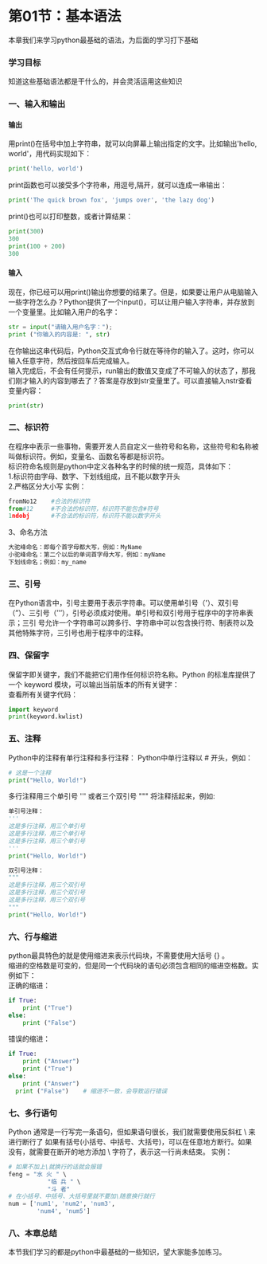 # 第01节：基本语法

本章我们来学习python最基础的语法，为后面的学习打下基础
### 学习目标
知道这些基础语法都是干什么的，并会灵活运用这些知识  
### 一、输入和输出
#### 输出
用print()在括号中加上字符串，就可以向屏幕上输出指定的文字。比如输出'hello, world'，用代码实现如下：
``` python
print('hello, world')  
```
print函数也可以接受多个字符串，用逗号,隔开，就可以连成一串输出： 
``` python 
print('The quick brown fox', 'jumps over', 'the lazy dog')
```
print()也可以打印整数，或者计算结果：  
``` python
print(300)
300
print(100 + 200)
300
```
#### 输入
现在，你已经可以用print()输出你想要的结果了。但是，如果要让用户从电脑输入一些字符怎么办？Python提供了一个input()，可以让用户输入字符串，并存放到一个变量里。比如输入用户的名字：  
``` python
str = input("请输入用户名字：");
print ("你输入的内容是: ", str)
```  
在你输出这串代码后，Python交互式命令行就在等待你的输入了。这时，你可以输入任意字符，然后按回车后完成输入。  
输入完成后，不会有任何提示，run输出的数值又变成了不可输入的状态了，那我们刚才输入的内容到哪去了？答案是存放到str变量里了。可以直接输入nstr查看变量内容：  
``` python
print(str)
```
### 二、标识符
在程序中表示一些事物，需要开发人员自定义一些符号和名称，这些符号和名称被叫做标识符。例如，变量名、函数名等都是标识符。  
标识符命名规则是python中定义各种名字的时候的统一规范，具体如下：  
1.标识符由字母、数字、下划线组成，且不能以数字开头  
2.严格区分大小写
实例：    
``` python
fromNo12    #合法的标识符  
from#12     #不合法的标识符，标识符不能包含#符号  
1ndobj      #不合法的标识符，标识符不能以数字开头
``` 
3、命名方法    
``` python
大驼峰命名：即每个首字母都大写，例如：MyName  
小驼峰命名：第二个以后的单词首字母大写，例如：myName  
下划线命名；例如：my_name
```
### 三、引号
在Python语言中，引号主要用于表示字符串。可以使用单引号（'）、双引号（”）、三引号（’’’），引号必须成对使用。单引号和双引号用于程序中的字符串表示；三引 号允许一个字符串可以跨多行、字符串中可以包含换行符、制表符以及其他特殊字符，三引号也用于程序中的注释。  
### 四、保留字
保留字即关键字，我们不能把它们用作任何标识符名称。Python 的标准库提供了一个 keyword 模块，可以输出当前版本的所有关键字：  
查看所有关键字代码：
``` python   
import keyword   
print(keyword.kwlist)   
```
### 五、注释
Python中的注释有单行注释和多行注释： 
Python中单行注释以 # 开头，例如：
``` python
# 这是一个注释  
print("Hello, World!")
```   
多行注释用三个单引号 ''' 或者三个双引号 """ 将注释括起来，例如:  
``` python
单引号注释：    
'''  
这是多行注释，用三个单引号  
这是多行注释，用三个单引号   
这是多行注释，用三个单引号  
'''  
print("Hello, World!")  
```
``` python
双引号注释：  
"""
这是多行注释，用三个双引号
这是多行注释，用三个双引号 
这是多行注释，用三个双引号
"""
print("Hello, World!")
```
### 六、行与缩进
python最具特色的就是使用缩进来表示代码块，不需要使用大括号 {} 。  
缩进的空格数是可变的，但是同一个代码块的语句必须包含相同的缩进空格数。实例如下：    
正确的缩进： 
``` python
if True:  
    print ("True")  
else:  
    print ("False")  
``` 
错误的缩进：  
``` python
if True:  
    print ("Answer")  
    print ("True")  
else:  
    print ("Answer")  
  print ("False")    # 缩进不一致，会导致运行错误 
  ```  
### 七、多行语句
Python 通常是一行写完一条语句，但如果语句很长，我们就需要使用反斜杠  \ 来进行断行了
如果有括号(小括号、中括号、大括号)，可以在任意地方断行。如果没有，就需要在断开的地方添加 \ 字符了，表示这一行尚未结束。
实例：  
``` python
# 如果不加上\就换行的话就会报错
feng = "水 火 " \
           "临 兵 " \
           "斗 者"
# 在小括号、中括号、大括号里就不要加\随意换行就行
num = ['num1', 'num2', 'num3',
        'num4', 'num5']
``` 
### 八、本章总结
本节我们学习的都是python中最基础的一些知识，望大家能多加练习。














  



